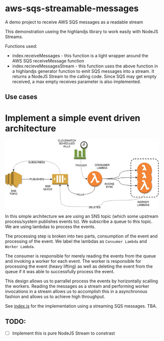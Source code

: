 # aws-sqs-streamable-messages
A demo project to receive AWS SQS messages as a readable stream

This demonstration useing the highlandjs library to work easily with NodeJS Streams.

Functions used:
* index.receiveMessages - this function is a light wrapper around the AWS SQS receiveMessage function
* index.recieveMessagesStream - this function uses the above function in a highlandjs generator function to emit SQS messages into a stream. It returns a NodeJS Stream to the calling code. Since SQS may get empty received, a max empty receives parameter is also implemented.

## Use cases

# Implement a simple event driven architecture
![Alt SNS and SQS](/docs/aws-sqs-streamable-messages-lambda-usecase.jpg?raw=true "Event processing using SNS and SQS")

In this simple architecture we are using an SNS topic (which some upstream process/system publishes events to). We subscribe a queue to this topic. We are using lambdas to process the events.

The processing step is broken into two parts, consumption of the event and processing of the event. We label the lambdas as `Consumer Lambda` and `Worker Lambda`.

The consumer is responsible for merely reading the events from the queue and invoking a worker for each event. The worker is responsible for processing the event (heavy lifting) as well as deleting the event from the queue if it was able to successfully process the event.

This design allows us to parrallel process the events by horizontally scalling the workers. Reading the messages as a stream and performing worker invocations in a stream allows us to accomplish this in a asynchronous fashion and allows us to achieve high throughput.

See [index.js](index.js) for the implementation using a streaming SQS messages. TBA.

## TODO:
- [ ] Implement this is pure NodeJS Stream to constrast
